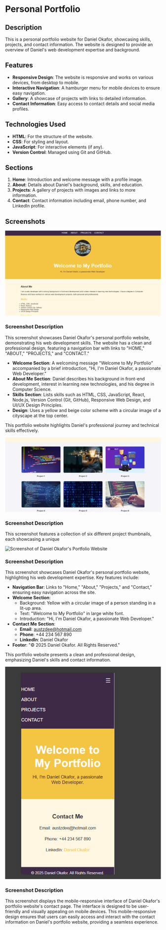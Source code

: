 # Personal Portfolio

## Description
This is a personal portfolio website for Daniel Okafor, showcasing skills, projects, and contact information.
The website is designed to provide an overview of Daniel's web development expertise and background.

## Features
- **Responsive Design**: The website is responsive and works on various devices, from desktop to mobile.
- **Interactive Navigation**: A hamburger menu for mobile devices to ensure easy navigation.
- **Gallery**: A showcase of projects with links to detailed information.
- **Contact Information**: Easy access to contact details and social media profiles.

## Technologies Used
- **HTML**: For the structure of the website.
- **CSS**: For styling and layout.
- **JavaScript**: For interactive elements (if any).
- **Version Control**: Managed using Git and GitHub.

## Sections
1. **Home**: Introduction and welcome message with a profile image.
2. **About**: Details about Daniel's background, skills, and education.
3. **Projects**: A gallery of projects with images and links to more information.
4. **Contact**: Contact information including email, phone number, and LinkedIn profile.

## Screenshots

![Screenshot of Daniel Okafor's Portfolio Website](https://github.com/austzdee/portfolio-website/blob/c565d61673d1b5f4acea8fb774b617bb726d45b7/Screenshot%202025-02-22%20220423.png "Daniel Okafor's Portfolio")

### Screenshot Description
This screenshot showcases Daniel Okafor's personal portfolio website, demonstrating his web development skills. The website has a clean and professional design, featuring a navigation bar with links to "HOME," "ABOUT," "PROJECTS," and "CONTACT."

- **Welcome Section**: A welcoming message "Welcome to My Portfolio" accompanied by a brief introduction, "Hi, I'm Daniel Okafor, a passionate Web Developer."
- **About Me Section**: Daniel describes his background in front-end development, interest in learning new technologies, and his degree in Computer Science.
- **Skills Section**: Lists skills such as HTML, CSS, JavaScript, React, Node.js, Version Control (Git, GitHub), Responsive Web Design, and UI/UX Design Principles.
- **Design**: Uses a yellow and beige color scheme with a circular image of a cityscape at the top center.

This portfolio website highlights Daniel's professional journey and technical skills effectively.

![Project Thumbnails](https://github.com/austzdee/portfolio-website/blob/7279fdabfb13708211aada282dab519927276d79/Screenshot%20project-Page.PNG "Project Thumbnails")

### Screenshot Description
This screenshot features a collection of six different project thumbnails, each showcasing a unique 


![Screenshot of Daniel Okafor's Portfolio Website](https://github.com/austzdee/portfolio-website/blob/main/images/screenshot.png "Daniel Okafor's Portfolio")

### Screenshot Description
This screenshot showcases Daniel Okafor's personal portfolio website, highlighting his web development expertise. Key features include:

- **Navigation Bar**: Links to "Home," "About," "Projects," and "Contact," ensuring easy navigation across the site.
- **Welcome Section**: 
  - Background: Yellow with a circular image of a person standing in a lit-up area.
  - Text: "Welcome to My Portfolio" in large white font.
  - Introduction: "Hi, I'm Daniel Okafor, a passionate Web Developer."
- **Contact Me Section**:
  - **Email**: austzdee@hotmail.com
  - **Phone**: +44 234 567 890
  - **LinkedIn**: Daniel Okafor
- **Footer**: "© 2025 Daniel Okafor. All Rights Reserved."

This portfolio website presents a clean and professional design, emphasizing Daniel's skills and contact information.


![Screenshot of Daniel Okafor's Portfolio Website Contact Page](https://github.com/austzdee/portfolio-website/blob/384844b88ba61093516b7d875e9315679b0648c3/Screenshot%20mobile%20device%20version.png "Daniel Okafor's Portfolio Contact Page")

### Screenshot Description
This screenshot displays the mobile-responsive interface of Daniel Okafor's portfolio website's contact page. The interface is designed to be user-friendly and visually appealing on mobile devices.
This mobile-responsive design ensures that users can easily access and interact with the contact information on Daniel's portfolio website, providing a seamless experience.
